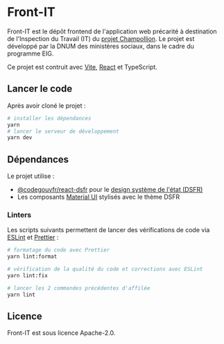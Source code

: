 # Front-IT

Front-IT est le dépôt frontend de l'application web précarité à destination de l'Inspection du Travail (IT) du [projet Champollion](https://eig.etalab.gouv.fr/defis/champollion/).
Le projet est développé par la DNUM des ministères sociaux, dans le cadre du programme EIG.

Ce projet est contruit avec [Vite](https://vitejs.dev/), [React](https://fr.reactjs.org/) et TypeScript.

## Lancer le code

Après avoir cloné le projet :

```sh
# installer les dépendances
yarn
# lancer le serveur de développement
yarn dev
```

## Dépendances

Le projet utilise :

- [@codegouvfr/react-dsfr](https://github.com/codegouvfr/react-dsfr/) pour le [design système de l'état (DSFR)](https://www.systeme-de-design.gouv.fr/)
- Les composants [Material UI](https://mui.com/) stylisés avec le thème DSFR

### Linters

Les scripts suivants permettent de lancer des vérifications de code via [ESLint](https://eslint.org/) et [Prettier](https://prettier.io/) :

```sh
# formatage du code avec Prettier
yarn lint:format

# vérification de la qualité du code et corrections avec ESLint
yarn lint:fix

# lancer les 2 commandes précédentes d'affilée
yarn lint
```

## Licence

Front-IT est sous licence Apache-2.0.
